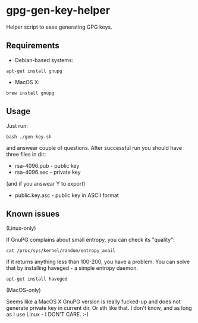 # gpg-gen-key-helper

Helper script to ease generating GPG keys.

## Requirements

* Debian-based systems:

```shell
apt-get install gnupg
```

* MacOS X:

```shell
brew install gnupg
```

## Usage

Just run:

```shell
bash ./gen-key.sh
```

and answear couple of questions. After successful run you should have three files in dir:

*  rsa-4096.pub - public key
*  rsa-4096.sec - private key

(and if you answear Y to export)
*  public.key.asc - public key in ASCII format

## Known issues

(Linux-only)

If GnuPG complains about small entropy, you can check its "quality":

```shell
cat /proc/sys/kernel/random/entropy_avail
```

If it returns anything less than 100-200, you have a problem. You can solve that by installing haveged - a simple entropy daemon.

```shell
apt-get install haveged
```

(MacOS-only)

Seems like a MacOS X GnuPG version is really fucked-up and does not generate private key in current dir. Or sth like that. I don't know, and as long as I use Linux - I DON'T CARE. :-)
